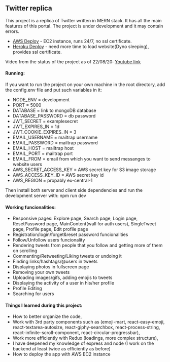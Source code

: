 ## Twitter replica

This project is a replica of Twitter written in MERN stack. It has all the main features of this portal. The project is under development and it may contain errors.

- [AWS Deploy](http://35.158.105.176/) - EC2 instance, runs 24/7, no ssl certificate.
- [Heroku Deploy](https://twitterreplica.herokuapp.com/) - need more time to load website(Dyno sleeping), provides ssl certificate.

Video from the status of the project as of 22/08/20: [Youtube link](https://www.youtube.com/watch?v=ZYlMCxW5iRI&)

#### Running:

If you want to run the project on your own machine in the root directory, add the config.env file and put such variables in it:

- NODE_ENV = development
- PORT = 5000
- DATABASE = link to mongoDB database
- DATABASE_PASSWORD = db password
- JWT_SECRET = examplesecret
- JWT_EXPIRES_IN = 1d
- JWT_COOKIE_EXPIRES_IN = 3
- EMAIL_USERNAME = mailtrap username
- EMAIL_PASSWORD = mailtrap password
- EMAIL_HOST = mailtrap host
- EMAIL_PORT = mailtrap port
- EMAIL_FROM = email from which you want to send messanges to website users
- AWS_SECRET_ACCESS_KEY = AWS secret key for S3 image storage
- AWS_ACCESS_KEY_ID = AWS secret key id
- AWS_REGION = propably eu-central-1

Then install both server and client side dependencies and run the development server with: npm run dev

#### Working funcionalities:

- Responsive pages: Explore page, Search page, Login page, ResetPassword page, MainContent(wall for auth users), SingleTweet page, Profile page, Edit profile page
- Registration/login/forget&reset password funcionalities
- Follow/Unfollow users funcionality
- Rendering tweets from people that you follow and getting more of them on scrolling
- Commenting/Retweeting/Liking tweets or undoing it
- Finding links/hashtags/@users in tweets
- Displaying photos in fullscreen page
- Removing your own tweets
- Uploading images/gifs, adding emojis to tweets
- Displaying the activity of a user in his/her profile
- Profile Editing
- Searching for users

#### Things I learned during this project:

- How to better organize the code,
- Work with 3rd party components such as (emoji-mart, react-easy-emoji, react-textarea-autosize, react-giphy-searchbox, react-process-string, react-infinite-scroll-component, react-circular-progressbar),
- Work more efficiently with Redux (loadings, more complex structure),
- I have deepened my knowledge of express and node (I work on the backend at least twice as efficiently as before)
- How to deploy the app with AWS EC2 instance

